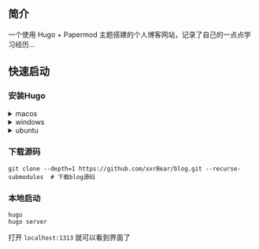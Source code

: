 ## 简介
一个使用 Hugo + Papermod 主题搭建的个人博客网站，记录了自己的一点点学习经历...

## 快速启动

### 安装Hugo

<details>
    <summary>
       macos 
    </summary>

```shell
brew install hugo@0.99.1
```

</details>

<details>
<summary>
windows
</summary>

```shell
iwr -useb get.scoop.sh | iex

scoop install hugo-extended@0.99.1
```

</details>

<details>
<summary>
ubuntu
</summary>

```shell
sudo apt install hugo=0.99.1
```

</details>

### 下载源码

```git
git clone --depth=1 https://github.com/xxrBear/blog.git --recurse-submodules  # 下载blog源码
```

### 本地启动
```shell
hugo
hugo server
```

打开 `localhost:1313` 就可以看到界面了
